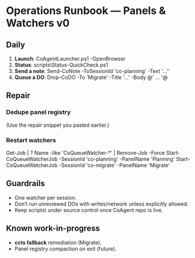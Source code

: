﻿# Operations Runbook — Panels & Watchers v0

## Daily
1. **Launch**: CoAgentLauncher.ps1 -OpenBrowser
2. **Status**: scripts\Status-QuickCheck.ps1
3. **Send a note**: Send-CoNote -ToSessionId 'co-planning' -Text '...''
4. **Queue a DO**: Drop-CoDO -To 'Migrate' -Title '...' -Body @' ... '@

## Repair
### Dedupe panel registry
(Use the repair snippet you pasted earlier.)

### Restart watchers
Get-Job | ? Name -like 'CoQueueWatcher-*' | Remove-Job -Force
Start-CoQueueWatcherJob -SessionId 'co-planning' -PanelName 'Planning'
Start-CoQueueWatcherJob -SessionId 'co-migrate' -PanelName 'Migrate'
## Guardrails
- One watcher per session.
- Don’t run unreviewed DOs with writes/network unless explicitly allowed.
- Keep scripts\ under source control once CoAgent repo is live.

## Known work-in-progress
- **ccts fallback** remediation (Migrate).
- Panel registry compaction on exit (future).
